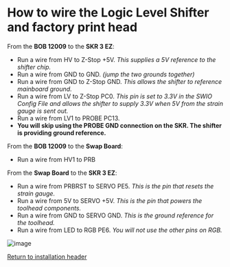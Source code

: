 # How to wire the Logic Level Shifter and factory print head

From the **BOB 12009** to the **SKR 3 EZ**:
- Run a wire from HV to Z-Stop +5V. _This supplies a 5V reference to the shifter chip._
- Run a wire from GND to GND. _(jump the two grounds together)_
- Run a wire from GND to Z-Stop GND. _This allows the shifter to reference mainboard ground._
- Run a wire from LV to Z-Stop PC0. _This pin is set to 3.3V in the SWIO Config File and allows the shifter to supply 3.3V when 5V from the strain gauge is sent out._
- Run a wire from LV1 to PROBE PC13.
- **You will skip using the PROBE GND connection on the SKR. The shifter is providing ground reference.**

From the **BOB 12009** to the **Swap Board**:
- Run a wire from HV1 to PRB

From the **Swap Board** to the **SKR 3 EZ**:
- Run a wire from PRBRST to SERVO PE5. _This is the pin that resets the strain gauge._
- Run a wire from 5V to SERVO +5V. _This is the pin that powers the toolhead components._
- Run a wire from GND to SERVO GND. _This is the ground reference for the toolhead._
- Run a wire from LED to RGB PE6. _You will not use the other pins on RGB._

![image](https://github.com/smartwareio/SWIO-Kobra-Max-Adapter-Kit/assets/139072083/d990462d-854e-40e7-b60e-4a5a26f215d4)

[Return to installation header](https://github.com/smartwareio/SWIO-Kobra-Max-Adapter-Kit/tree/main#wiring-the-swap-board)
